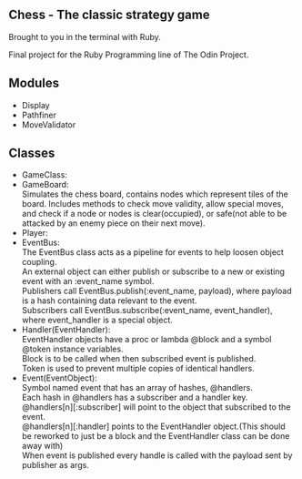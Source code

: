  ## Chess - The classic strategy game
 Brought to you in the terminal with Ruby.

 Final project for the Ruby Programming line of The Odin Project.
 

 ## Modules
  * Display
  * Pathfiner
  * MoveValidator
 
 ## Classes
  * GameClass:  
  * GameBoard:  
    Simulates the chess board, contains nodes which represent tiles of the board.
    Includes methods to check move validity, allow special moves, and check if a node or nodes is clear(occupied), or safe(not able to be attacked by an enemy piece on their next move).
  * Player:  
  * EventBus:  
    The EventBus class acts as a pipeline for events to help loosen object coupling.  
    An external object can either publish or subscribe to a new or existing event with an :event_name symbol.  
    Publishers call EventBus.publish(:event_name, payload), where payload is a hash containing data relevant to the event.  
    Subscribers call EventBus.subscribe(:event_name,    event_handler), where event_handler is a special object. 
  * Handler(EventHandler):  
    EventHandler objects have a proc or lambda @block and a symbol @token instance variables.  
    Block is to be called when then subscribed event is published.  
    Token is used to prevent multiple copies of identical handlers.
  * Event(EventObject):  
    Symbol named event that has an array of hashes, @handlers.  
    Each hash in @handlers has a subscriber and a handler key.  
    @handlers[n][:subscriber] will point to the object that subscribed to the event.  
    @handlers[n][:handler] points to the EventHandler object.(This should be reworked to just be a block and the EventHandler class can be done away with)  
    When event is published every handle is called with the payload sent by publisher as args.

